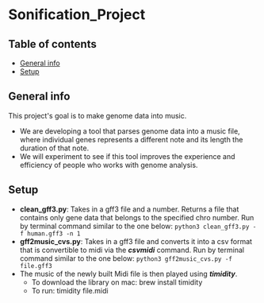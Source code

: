 # Sonification_Project
## Table of contents
* [General info](#general-info)
* [Setup](#setup)

## General info
This project's goal is to make genome data into music.
* We are developing a tool that parses genome data into a music file, where individual genes represents a different note and its length the duration of that note. 
* We will experiment to see if this tool improves the experience and efficiency of people who works with genome analysis.

## Setup
* **clean_gff3.py**: Takes in a gff3 file and a number. Returns a file that contains only gene data that belongs to the specified chro number. Run by terminal command similar to the one below:
```python3 clean_gff3.py -f human.gff3 -n 1```
* **gff2music_cvs.py**: Takes in a gff3 file and converts it into a csv format that is convertible to midi via the ***csvmidi*** command. Run by terminal command similar to the one below:
```python3 gff2music_cvs.py -f file.gff3```
* The music of the newly built Midi file is then played using ***timidity***. 
  * To download the library on mac: brew install timidity
  * To run: timidity file.midi
